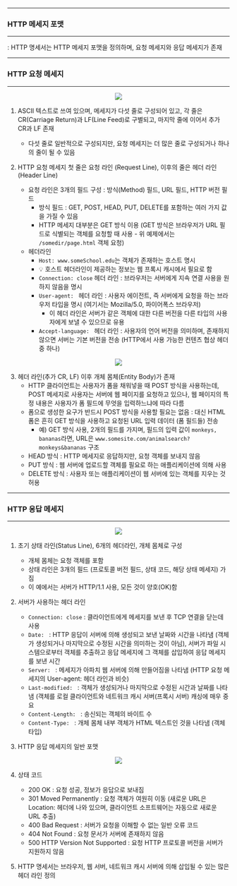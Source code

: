-----
### HTTP 메세지 포맷
-----
: HTTP 명세서는 HTTP 메세지 포맷을 정의하며, 요청 메세지와 응답 메세지가 존재

-----
### HTTP 요청 메세지
-----
<div align="center">
<img src="https://github.com/user-attachments/assets/85c876b5-2fce-445c-ac09-5a7cac709211">
</div>

1. ASCII 텍스트로 쓰여 있으며, 메세지가 다섯 줄로 구성되어 있고, 각 줄은 CR(Carriage Return)과 LF(Line Feed)로 구별되고, 마지막 줄에 이어서 추가 CR과 LF 존재
   - 다섯 줄로 일반적으로 구성되지만, 요청 메세지는 더 많은 줄로 구성되거나 하나의 줄이 될 수 있음

2. HTTP 요청 메세지 첫 줄은 요청 라인 (Request Line), 이후의 줄은 헤더 라인 (Header Line)
   - 요청 라인은 3개의 필드 구성 : 방식(Method) 필드, URL 필드, HTTP 버전 필드
     + 방식 필드 : GET, POST, HEAD, PUT, DELETE를 포함하는 여러 가지 값을 가질 수 있음
     + HTTP 메세지 대부분은 GET 방식 이용 (GET 방식은 브라우저가 URL 필드로 식별되는 객체를 요청할 때 사용 - 위 예제에서는 ```/somedir/page.html``` 객체 요청)
   - 헤더라인
     + ```Host: www.someSchool.edu```는 객체가 존재하는 호스트 명시
     + 💡 호스트 헤더라인이 제공하는 정보는 웹 프록시 캐시에서 필요로 함
     + ```Connection: close``` 헤더 라인 : 브라우저는 서버에게 지속 연결 사용을 원하지 않음을 명시
     + ```User-agent: ``` 헤더 라인 : 사용자 에이전트, 즉 서버에게 요청을 하는 브라우저 타입을 명시 (여기서는 Mozilla/5.0, 파이어폭스 브라우저)
       * 이 헤더 라인은 서버가 같은 객체에 대한 다른 버전을 다른 타입의 사용자에게 보낼 수 있으므로 유용
     + ```Accept-language: ``` 헤더 라인 : 사용자의 언어 버전을 의미하며, 존재하지 않으면 서버는 기본 버전을 전송 (HTTP에서 사용 가능한 컨텐츠 협상 헤더 중 하나)

<div align="center">
<img src="https://github.com/user-attachments/assets/191e6e80-a5ea-409d-9fbd-6ef7c223ac85">
</div>

3. 헤더 라인(추가 CR, LF) 이후 개체 몸체(Entity Body)가 존재
   - HTTP 클라이언트는 사용자가 폼을 채워넣을 때 POST 방식을 사용하는데, POST 메세지로 사용자는 서버에 웹 페이지를 요청하고 있으나, 웹 페이지의 특정 내용은 사용자가 폼 필드에 무엇을 입력하느냐에 따라 다름
   - 폼으로 생성한 요구가 반드시 POST 방식을 사용할 필요는 없음 : 대신 HTML 폼은 흔히 GET 방식을 사용하고 요청된 URL 입력 데이터 (폼 필드들) 전송
     * 예) GET 방식 사용, 2개의 필드를 가지며, 필드의 입력 값이 ```monkeys, bananas```라면, URL은 ```www.somesite.com/animalsearch?monkeys&bananas``` 구조
   - HEAD 방식 : HTTP 메세지로 응답하지만, 요청 객체를 보내지 않음
   - PUT 방식 : 웹 서버에 업로드할 객체를 필요로 하는 애플리케이션에 의해 사용
   - DELETE 방식 : 사용자 또는 애플리케이션이 웹 서버에 있는 객체를 지우는 것 허용

-----
### HTTP 응답 메세지
-----
<div align="center">
<img src="https://github.com/user-attachments/assets/70590e4b-34f5-4333-a6a2-770e787b6862">
</div>

1. 초기 상태 라인(Status Line), 6개의 헤더라인, 개체 몸체로 구성
   - 개체 몸체는 요청 객체를 포함
   - 상태 라인은 3개의 필드 (프로토콜 버전 필드, 상태 코드, 해당 상태 메세지) 가짐
   - 이 예에서는 서버가 HTTP/1.1 사용, 모든 것이 양호(OK)함

2. 서버가 사용하는 헤더 라인
   - ```Connection: close``` : 클라이언트에게 메세지를 보낸 후 TCP 연결을 닫는데 사용
   - ```Date: ``` : HTTP 응답이 서버에 의해 생성되고 보낸 날짜와 시간을 나타냄 (객체가 생성되거나 마지막으로 수정된 시간을 의미하는 것이 아님), 서버가 파일 시스템으로부터 객체를 추출하고 응답 메세지에 그 객체를 삽입하여 응답 메세지를 보낸 시간
   - ```Server: ``` : 메세지가 아파치 웹 서버에 의해 만들어짐을 나타냄 (HTTP 요청 메세지의 User-agent: 헤더 라인과 비슷)
   - ```Last-modified: ``` : 객체가 생성되거나 마지막으로 수정된 시간과 날짜를 나타냄 (객체를 로컬 클라이언트와 네트워크 캐시 서버(프록시 서버) 캐싱에 매우 중요
   - ```Content-Length: ``` : 송신되는 객체의 바이트 수
   - ```Content-Type: ``` : 개체 몸체 내부 객체가 HTML 텍스트인 것을 나타냄 (객체 타입)

3. HTTP 응답 메세지의 일반 포맷
<div align="center">
<img src="https://github.com/user-attachments/assets/3505324f-4d71-4685-8e95-de937e5804e9">
</div>

4. 상태 코드
   - 200 OK : 요청 성공, 정보가 응답으로 보내짐
   - 301 Moved Permanently : 요청 객체가 여원히 이동 (새로운 URL은 Location: 헤더에 나와 있으며, 클라이언트 소프트웨어는 자동으로 새로운 URL 추출)
   - 400 Bad Request : 서버가 요청을 이해할 수 없는 일반 오류 코드
   - 404 Not Found : 요청 문서가 서버에 존재하지 않음
   - 500 HTTP Version Not Supported : 요청 HTTP 프로토콜 버전을 서버가 지원하지 않음

5. HTTP 명세서는 브라우저, 웹 서버, 네트워크 캐시 서버에 의해 삽입될 수 있는 많은 헤더 라인 정의
